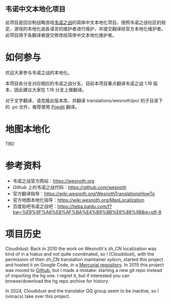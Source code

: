 韦诺中文本地化项目
-----------------------------------------------

此项目是回合制战略游戏[韦诺之战](https://wesnoth.org)的简体中文本地化项目。按照韦诺之战社区的规定，游戏的本地化由各语言的维护者进行维护，并提交翻译给官方本地化维护者。此项目用于各翻译者提交修改给简体中文本地化维护者。

# 如何参与

欢迎大家参与韦诺之战的本地化。

本项目各分支对应相应的韦诺之战分支。目前本项目重点翻译韦诺之战 1.18 版本，因此建议大家在 1.18 分支上做翻译。

对于文字翻译，请克隆此版本库，并翻译 translations/wesnoth/po/ 的子目录下的 .po 文件，推荐使用 [Poedit](https://poedit.net/) 翻译。

# 地图本地化

TBD

# 参考资料

* 韦诺之战官方网站：https://wesnoth.org
* Github 上的韦诺之战代码：https://github.com/wesnoth
* 官方翻译指导：https://wiki.wesnoth.org/WesnothTranslationsHowTo
* 官方地图本地化指导：https://wiki.wesnoth.org/MapLocalization
* 百度贴吧韦诺之战吧：https://tieba.baidu.com/f?kw=%E9%9F%A6%E8%AF%BA%E4%B9%8B%E6%88%98&ie=utf-8

# 项目历史

Cloudidust: Back in 2010 the work on Wesnoth's zh_CN localization was kind of in a hiatus and not quite coordinated, so I (Cloudidust), with the permission of then zh_CN translation maintainer *sylecn*, started this project and hosted it on Google Code, in a [Mercurial repository](https://code.google.com/p/wesnoth-translation-cn). In 2015 this project was moved to [Github](https://github.com/CloudiDust/wesnoth-cn), but I made a mistake: starting a new git repo instead of importing the hg one. I regret it, but if interested you can browse/download the hg repo archive for history.

In 2024, Cloudidust and the translator QQ group seem to be inactive, so I (vimacs) take over this project.

